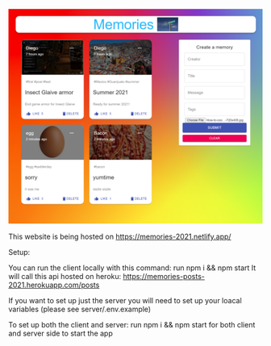 ![](/images/gettingStartedImage.PNG)

This website is being hosted on https://memories-2021.netlify.app/


Setup:

You can run the client locally with this command:
run npm i && npm start
It will call this api hosted on heroku: https://memories-posts-2021.herokuapp.com/posts


If you want to set up just the server you will need to set up your loacal variables (please see server/.env.example)


To set up both the client and server:
run npm i && npm start for both client and server side to start the app
